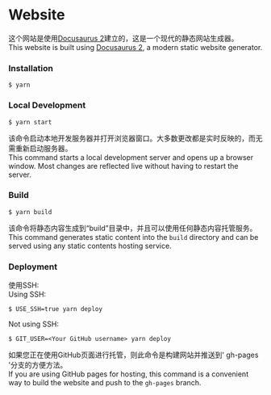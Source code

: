# Website

这个网站是使用[Docusaurus 2](https://docusaurus.io/)建立的，这是一个现代的静态网站生成器。  
This website is built using [Docusaurus 2](https://docusaurus.io/), a modern static website generator.


### Installation

```
$ yarn
```

### Local Development

```
$ yarn start
```

该命令启动本地开发服务器并打开浏览器窗口。大多数更改都是实时反映的，而无需重新启动服务器。  
This command starts a local development server and opens up a browser window. Most changes are reflected live without having to restart the server.

### Build

```
$ yarn build
```

该命令将静态内容生成到“build”目录中，并且可以使用任何静态内容托管服务。  
This command generates static content into the `build` directory and can be served using any static contents hosting service.

### Deployment

使用SSH:  
Using SSH:

```
$ USE_SSH=true yarn deploy
```

Not using SSH:

```
$ GIT_USER=<Your GitHub username> yarn deploy
```

如果您正在使用GitHub页面进行托管，则此命令是构建网站并推送到' gh-pages '分支的方便方法。  
If you are using GitHub pages for hosting, this command is a convenient way to build the website and push to the `gh-pages` branch.
